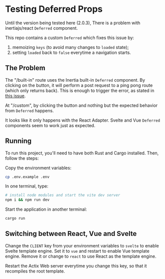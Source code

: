 # Testing Deferred Props

Until the version being tested here (2.0.3), There is a problem with inertiajs/react `Deferred` component.

This repo contains a custom `Deferred` which fixes this issue by:
1. memoizing `keys` (to avoid many changes to `loaded` state);
2. setting `loaded` back to `false` everytime a navigation starts.

## The Problem
The "/built-in" route uses the Inertia built-in `Deferred` component.
By clicking on the button, it will perform a post request to a ping pong route (which only returns back).
This is enough to trigger the error, as stated in [this issue](https://github.com/inertiajs/inertia/issues/2221).

At "/custom", by clicking the button and nothing but the expected behavior from `Deferred` happens.

It looks like it only happens with the React Adapter. Svelte and Vue `Deferred` components seem to work just
as expected.

## Running
To run this project, you'll need to have both Rust and Cargo installed. Then, follow the steps:

Copy the environment variables:
```bash
cp .env.example .env
```

In one terminal, type:
```bash
# install node modules and start the vite dev server
npm i && npm run dev
```

Start the application in another terminal:
```bash
cargo run
```

## Switching between React, Vue and Svelte
Change the `CLIENT` key from your environment variables to `svelte` to enable Svelte template engine.
Set it to `vue` and restart to enable Vue template engine. Remove it or change to `react` to use React
as the template engine.

Restart the Actix Web server everytime you change this key, so that it recompiles the root template.
